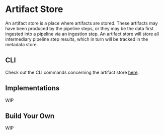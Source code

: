 # Artifact Store

An artifact store is a place where artifacts are stored. These artifacts may have been produced by the pipeline steps,
or they may be the data first ingested into a pipeline via an ingestion step. An artifact store will store all
intermediary pipeline step results, which in turn will be tracked in the metadata store.

## CLI
Check out the CLI commands concerning the artifact store
[here](https://apidocs.zenml.io/latest/cli/#zenml.cli--customizing-your-artifact-store).

## Implementations 

WIP

## Build Your Own

WIP
